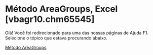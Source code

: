 
# Método AreaGroups, Excel [vbagr10.chm65545]

Olá! Você foi redirecionado para uma das nossas páginas de Ajuda F1. Selecione o tópico que estava procurando abaixo.

[Método AreaGroups](http://msdn.microsoft.com/library/ec2a4a28-2f10-4f4f-bd91-642bf1b8ebe2%28Office.15%29.aspx)
